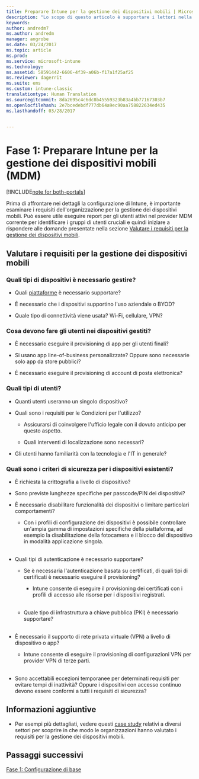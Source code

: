 ```yaml
---
title: Preparare Intune per la gestione dei dispositivi mobili | Microsoft Docs
description: "Lo scopo di questo articolo è supportare i lettori nella valutazione dei requisiti aziendali e tecnici prima della migrazione a Intune."
keywords: 
author: andredm7
ms.author: andredm
manager: angrobe
ms.date: 03/24/2017
ms.topic: article
ms.prod: 
ms.service: microsoft-intune
ms.technology: 
ms.assetid: 58591442-6606-4f39-a06b-f17a1f25af25
ms.reviewer: dagerrit
ms.suite: ems
ms.custom: intune-classic
translationtype: Human Translation
ms.sourcegitcommit: 8da2695c4c6dc8b45559323b83a4bb77167303b7
ms.openlocfilehash: 2e7bcedebdf777db64a9ec90aa758822634ed435
ms.lasthandoff: 03/28/2017


---
```


# <a name="phase-1-prepare-intune-for-mobile-device-management-mdm"></a>Fase 1: Preparare Intune per la gestione dei dispositivi mobili (MDM)

[!INCLUDE[note for both-portals](../includes/note-for-both-portals.md)]

Prima di affrontare nei dettagli la configurazione di Intune, è importante esaminare i requisiti dell'organizzazione per la gestione dei dispositivi mobili. Può essere utile eseguire report per gli utenti attivi nel provider MDM corrente per identificare i gruppi di utenti cruciali e quindi iniziare a rispondere alle domande presentate nella sezione [Valutare i requisiti per la gestione dei dispositivi mobili](https://docs.microsoft.com/intune/plan-design/migration-phase1-prepare-intune-for-mobile-device-management#assess-mdm-requirements).

## <a name="assess-mdm-requirements"></a>Valutare i requisiti per la gestione dei dispositivi mobili

### <a name="what-kinds-of-devices-do-you-need-to-manage"></a>Quali tipi di dispositivi è necessario gestire?

-   Quali [piattaforme](https://docs.microsoft.com/intune/get-started/supported-mobile-devices-and-computers) è necessario supportare?

-   È necessario che i dispositivi supportino l'uso aziendale o BYOD?

-   Quale tipo di connettività viene usata? Wi-Fi, cellulare, VPN?

### <a name="what-do-your-users-need-to-do-on-managed-devices"></a>Cosa devono fare gli utenti nei dispositivi gestiti?

-   È necessario eseguire il provisioning di app per gli utenti finali?

-   Si usano app line-of-business personalizzate? Oppure sono necessarie solo app da store pubblici?

-   È necessario eseguire il provisioning di account di posta elettronica?

### <a name="what-kinds-of-users"></a>Quali tipi di utenti?

-   Quanti utenti useranno un singolo dispositivo?

-   Quali sono i requisiti per le Condizioni per l'utilizzo?

    -   Assicurarsi di coinvolgere l'ufficio legale con il dovuto anticipo per questo aspetto.

    -   Quali interventi di localizzazione sono necessari?

-   Gli utenti hanno familiarità con la tecnologia e l'IT in generale?

### <a name="what-is-your-device-security-policy"></a>Quali sono i criteri di sicurezza per i dispositivi esistenti? 

-   È richiesta la crittografia a livello di dispositivo?

-   Sono previste lunghezze specifiche per passcode/PIN dei dispositivi?

-   È necessario disabilitare funzionalità dei dispositivi o limitare particolari comportamenti?

    -   Con i profili di configurazione dei dispositivi è possibile controllare un'ampia gamma di impostazioni specifiche della piattaforma, ad esempio la disabilitazione della fotocamera e il blocco del dispositivo in modalità applicazione singola.
<br></br>
-   Quali tipi di autenticazione è necessario supportare?

    -   Se è necessaria l'autenticazione basata su certificati, di quali tipi di certificati è necessario eseguire il provisioning?

        -   Intune consente di eseguire il provisioning dei certificati con i profili di accesso alle risorse per i dispositivi registrati.
<br></br>
    -   Quale tipo di infrastruttura a chiave pubblica (PKI) è necessario supportare?
<br></br>
-   È necessario il supporto di rete privata virtuale (VPN) a livello di dispositivo o app?

    -   Intune consente di eseguire il provisioning di configurazioni VPN per provider VPN di terze parti.
<br></br>
-   Sono accettabili eccezioni temporanee per determinati requisiti per evitare tempi di inattività? Oppure i dispositivi con accesso continuo devono essere conformi a tutti i requisiti di sicurezza?

## <a name="additional-information"></a>Informazioni aggiuntive

-   Per esempi più dettagliati, vedere questi [case study](https://customers.microsoft.com/en-US/story/mwh-global-now-part-of-stantec-secures-mobile-devices-with-intune) relativi a diversi settori per scoprire in che modo le organizzazioni hanno valutato i requisiti per la gestione dei dispositivi mobili.

## <a name="next-steps"></a>Passaggi successivi

[Fase 1: Configurazione di base](https://docs.microsoft.com/intune/plan-design/migration-phase1-basic-setup)

